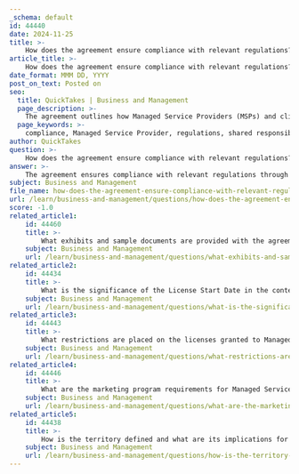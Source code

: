 ```yaml
---
_schema: default
id: 44440
date: 2024-11-25
title: >-
    How does the agreement ensure compliance with relevant regulations?
article_title: >-
    How does the agreement ensure compliance with relevant regulations?
date_format: MMM DD, YYYY
post_on_text: Posted on
seo:
  title: QuickTakes | Business and Management
  page_description: >-
    The agreement outlines how Managed Service Providers (MSPs) and clients collaborate to ensure compliance with regulations, detailing shared responsibilities, compliance frameworks, robust programs, training, and legal adherence.
  page_keywords: >-
    compliance, Managed Service Provider, regulations, shared responsibility, compliance framework, compliance programs, regulatory standards, training, documentation, legal compliance
author: QuickTakes
question: >-
    How does the agreement ensure compliance with relevant regulations?
answer: >-
    The agreement ensures compliance with relevant regulations through several mechanisms that involve both the Managed Service Provider (MSP) and the client. Here are the key aspects:\n\n1. **Shared Responsibility**: While MSPs provide valuable support in achieving compliance, the ultimate responsibility for understanding and adhering to industry-specific regulations lies with the businesses themselves. This shared responsibility is crucial, as it emphasizes that both parties must be proactive in compliance management.\n\n2. **Compliance Framework**: The MSP can assist clients by assembling a compliance management framework that outlines a step-by-step approach to navigating relevant regulations. This framework should encompass various regulatory requirements, ensuring that the services offered align with compliance needs.\n\n3. **Robust Compliance Programs**: The agreement may stipulate that the MSP must maintain a robust compliance program that includes regular assessments of compliance risks and the implementation of necessary controls. This program is essential for avoiding legal repercussions and mitigating compliance risks.\n\n4. **Regulatory Standards**: The MSP is expected to have measures in place that meet or exceed industry regulations such as GDPR or HIPAA. This includes ensuring that their security protocols are robust enough to safeguard client data and comply with relevant legal standards.\n\n5. **Training and Education**: The agreement may also include provisions for training and educating employees on laws, regulations, and compliance expectations. This is vital for fostering a culture of compliance within the organization.\n\n6. **Documentation and Reporting**: The MSP may be required to provide documentation and reports that demonstrate compliance with applicable regulations. This transparency helps clients understand their compliance status and any areas that may need attention.\n\n7. **Legal and Ethical Compliance**: The agreement may include clauses that require the MSP to ensure that all course content and services provided do not infringe on intellectual property rights and comply with legal standards, further reinforcing the commitment to compliance.\n\nBy incorporating these elements, the agreement helps ensure that both the MSP and the client are aligned in their efforts to maintain compliance with relevant regulations, thereby reducing the risk of non-compliance and its associated penalties.
subject: Business and Management
file_name: how-does-the-agreement-ensure-compliance-with-relevant-regulations.md
url: /learn/business-and-management/questions/how-does-the-agreement-ensure-compliance-with-relevant-regulations
score: -1.0
related_article1:
    id: 44460
    title: >-
        What exhibits and sample documents are provided with the agreement?
    subject: Business and Management
    url: /learn/business-and-management/questions/what-exhibits-and-sample-documents-are-provided-with-the-agreement
related_article2:
    id: 44434
    title: >-
        What is the significance of the License Start Date in the context of the agreement?
    subject: Business and Management
    url: /learn/business-and-management/questions/what-is-the-significance-of-the-license-start-date-in-the-context-of-the-agreement
related_article3:
    id: 44443
    title: >-
        What restrictions are placed on the licenses granted to Managed Service Providers?
    subject: Business and Management
    url: /learn/business-and-management/questions/what-restrictions-are-placed-on-the-licenses-granted-to-managed-service-providers
related_article4:
    id: 44446
    title: >-
        What are the marketing program requirements for Managed Service Providers?
    subject: Business and Management
    url: /learn/business-and-management/questions/what-are-the-marketing-program-requirements-for-managed-service-providers
related_article5:
    id: 44438
    title: >-
        How is the territory defined and what are its implications for the Managed Service Provider?
    subject: Business and Management
    url: /learn/business-and-management/questions/how-is-the-territory-defined-and-what-are-its-implications-for-the-managed-service-provider
---
```


&nbsp;
